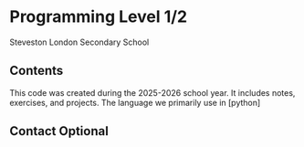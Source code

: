 # Programming Level 1/2

Steveston London Secondary School

## Contents

This code was created during the 2025-2026 school year.
It includes notes, exercises, and projects.
The language we primarily use in [python]

## Contact **Optional**
